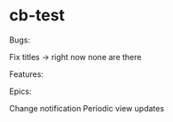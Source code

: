# cb-test

Bugs:

Fix titles -> right now none are there

Features:

Epics:

Change notification
Periodic view updates
